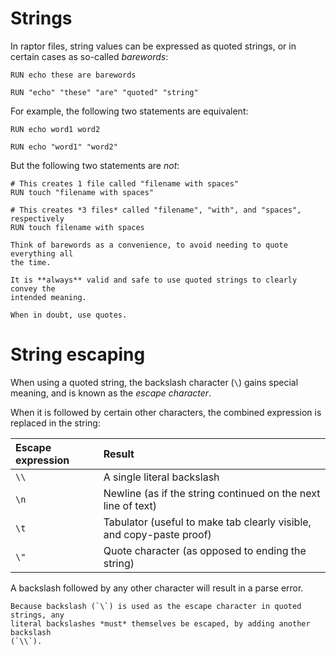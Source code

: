 # Strings

In raptor files, string values can be expressed as quoted strings, or in certain
cases as so-called *barewords*:

```raptor
RUN echo these are barewords

RUN "echo" "these" "are" "quoted" "string"
```

For example, the following two statements are equivalent:

```raptor
RUN echo word1 word2

RUN echo "word1" "word2"
```

But the following two statements are *not*:

```raptor
# This creates 1 file called "filename with spaces"
RUN touch "filename with spaces"

# This creates *3 files* called "filename", "with", and "spaces", respectively
RUN touch filename with spaces
```

```admonish tip
Think of barewords as a convenience, to avoid needing to quote everything all
the time.

It is **always** valid and safe to use quoted strings to clearly convey the
intended meaning.

When in doubt, use quotes.
```

# String escaping

When using a quoted string, the backslash character (`\`) gains special meaning,
and is known as the *escape character*.

When it is followed by certain other characters, the combined expression is
replaced in the string:

| Escape expression | Result                                                               |
|:------------------|:---------------------------------------------------------------------|
| `\\`              | A single literal backslash                                           |
| `\n`              | Newline (as if the string continued on the next line of text)        |
| `\t`              | Tabulator (useful to make tab clearly visible, and copy-paste proof) |
| `\"`              | Quote character (as opposed to ending the string)                    |

A backslash followed by any other character will result in a parse error.

```admonish warning title="Important"
Because backslash (`\`) is used as the escape character in quoted strings, any
literal backslashes *must* themselves be escaped, by adding another backslash
(`\\`).
```
